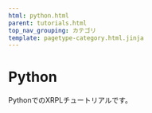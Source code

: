 ```yaml
---
html: python.html
parent: tutorials.html
top_nav_grouping: カテゴリ
template: pagetype-category.html.jinja
---
```

# Python

PythonでのXRPLチュートリアルです。